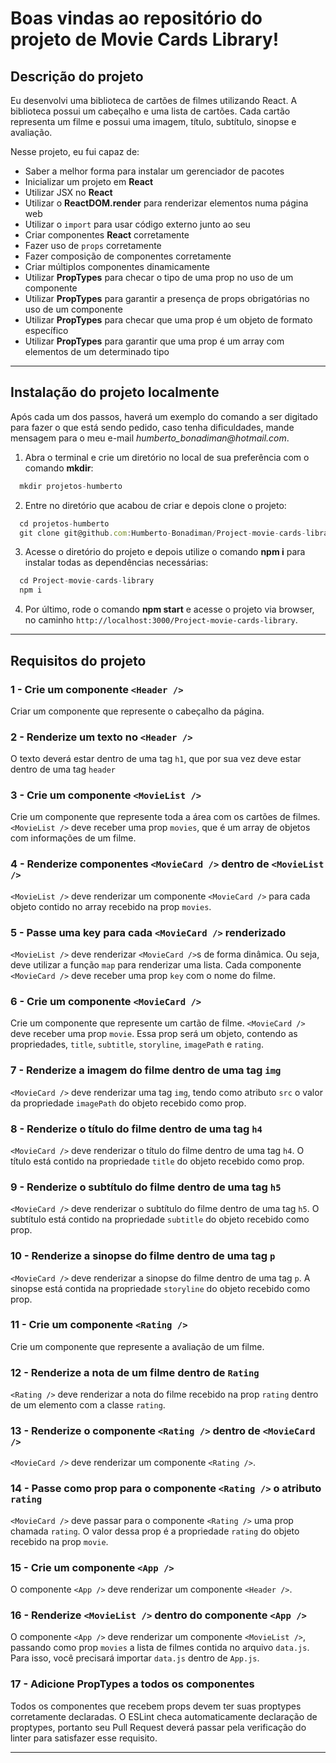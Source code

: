 # Boas vindas ao repositório do projeto de Movie Cards Library!

## Descrição do projeto

Eu desenvolvi uma biblioteca de cartões de filmes utilizando React. A biblioteca possui um cabeçalho e uma lista de cartões. Cada cartão representa um filme e possui uma imagem, título, subtítulo, sinopse e avaliação. 

Nesse projeto, eu fui capaz de:
 - Saber a melhor forma para instalar um gerenciador de pacotes
 - Inicializar um projeto em **React**
 - Utilizar JSX no **React**
 - Utilizar o **ReactDOM.render** para renderizar elementos numa página web
 - Utilizar o `import` para usar código externo junto ao seu
 - Criar componentes **React** corretamente
 - Fazer uso de `props` corretamente
 - Fazer composição de componentes corretamente
 - Criar múltiplos componentes dinamicamente
 - Utilizar **PropTypes** para checar o tipo de uma prop no uso de um componente
 - Utilizar **PropTypes** para garantir a presença de props obrigatórias no uso de um componente
 - Utilizar **PropTypes** para checar que uma prop é um objeto de formato específico
 - Utilizar **PropTypes** para garantir que uma prop é um array com elementos de um determinado tipo

---

## Instalação do projeto localmente

Após cada um dos passos, haverá um exemplo do comando a ser digitado para fazer o que está sendo pedido, caso tenha dificuldades, mande mensagem para o meu e-mail _humberto_bonadiman@hotmail.com_.

1. Abra o terminal e crie um diretório no local de sua preferência com o comando **mkdir**:
```javascript
  mkdir projetos-humberto
```

2. Entre no diretório que acabou de criar e depois clone o projeto:
```javascript
  cd projetos-humberto
  git clone git@github.com:Humberto-Bonadiman/Project-movie-cards-library.git
```

3. Acesse o diretório do projeto e depois utilize o comando **npm i** para instalar todas as dependências necessárias:
```javascript
  cd Project-movie-cards-library
  npm i
```

4. Por último, rode o comando **npm start** e acesse o projeto via browser, no caminho `http://localhost:3000/Project-movie-cards-library`.

---

## Requisitos do projeto

### 1 - Crie um componente `<Header />`

Criar um componente que represente o cabeçalho da página.

### 2 - Renderize um texto no `<Header />`

O texto deverá estar dentro de uma tag `h1`, que por sua vez deve estar dentro de uma tag `header`

### 3 - Crie um componente `<MovieList />`

Crie um componente que represente toda a área com os cartões de filmes. `<MovieList />` deve receber uma prop `movies`, que é um array de objetos com informações de um filme.

### 4 - Renderize componentes `<MovieCard />` dentro de `<MovieList />`

`<MovieList />` deve renderizar um componente `<MovieCard />` para cada objeto contido no array recebido na prop `movies`.

### 5 - Passe uma key para cada `<MovieCard />` renderizado

`<MovieList />` deve renderizar `<MovieCard />`s de forma dinâmica. Ou seja, deve utilizar a função `map` para renderizar uma lista. Cada componente `<MovieCard />` deve receber uma prop `key` com o nome do filme.

### 6 - Crie um componente `<MovieCard />`

Crie um componente que represente um cartão de filme. `<MovieCard />` deve receber uma prop `movie`. Essa prop será um objeto, contendo as propriedades, `title`, `subtitle`, `storyline`, `imagePath` e `rating`.

### 7 - Renderize a imagem do filme dentro de uma tag `img`

`<MovieCard />` deve renderizar uma tag `img`, tendo como atributo `src` o valor da propriedade `imagePath` do objeto recebido como prop.

### 8 - Renderize o título do filme dentro de uma tag `h4`

`<MovieCard />` deve renderizar o título do filme dentro de uma tag `h4`. O título está contido na propriedade `title` do objeto recebido como prop.

### 9 - Renderize o subtítulo do filme dentro de uma tag `h5`

`<MovieCard />` deve renderizar o subtítulo do filme dentro de uma tag `h5`. O subtítulo está contido na propriedade `subtitle` do objeto recebido como prop.

### 10 - Renderize a sinopse do filme dentro de uma tag `p`

`<MovieCard />` deve renderizar a sinopse do filme dentro de uma tag `p`. A sinopse está contida na propriedade `storyline` do objeto recebido como prop.

### 11 - Crie um componente `<Rating />`

Crie um componente que represente a avaliação de um filme.

### 12 - Renderize a nota de um filme dentro de `Rating`

`<Rating />` deve renderizar a nota do filme recebido na prop `rating` dentro de um elemento com a classe `rating`.

### 13 - Renderize o componente `<Rating />` dentro de `<MovieCard />`

`<MovieCard />` deve renderizar um componente `<Rating />`.

### 14 - Passe como prop para o componente `<Rating />` o atributo `rating`

`<MovieCard />` deve passar para o componente `<Rating />` uma prop chamada `rating`. O valor dessa prop é a propriedade `rating` do objeto recebido na prop `movie`.

### 15 - Crie um componente `<App />`

O componente `<App />` deve renderizar um componente `<Header />`.

### 16 - Renderize `<MovieList />` dentro do componente `<App />`

O componente `<App />` deve renderizar um componente `<MovieList />`, passando como prop `movies` a lista de filmes contida no arquivo `data.js`. Para isso, você precisará importar `data.js` dentro de `App.js`.

### 17 - Adicione PropTypes a todos os componentes

Todos os componentes que recebem props devem ter suas proptypes corretamente declaradas. O ESLint checa automaticamente declaração de proptypes, portanto seu Pull Request deverá passar pela verificação do linter para satisfazer esse requisito.

---
